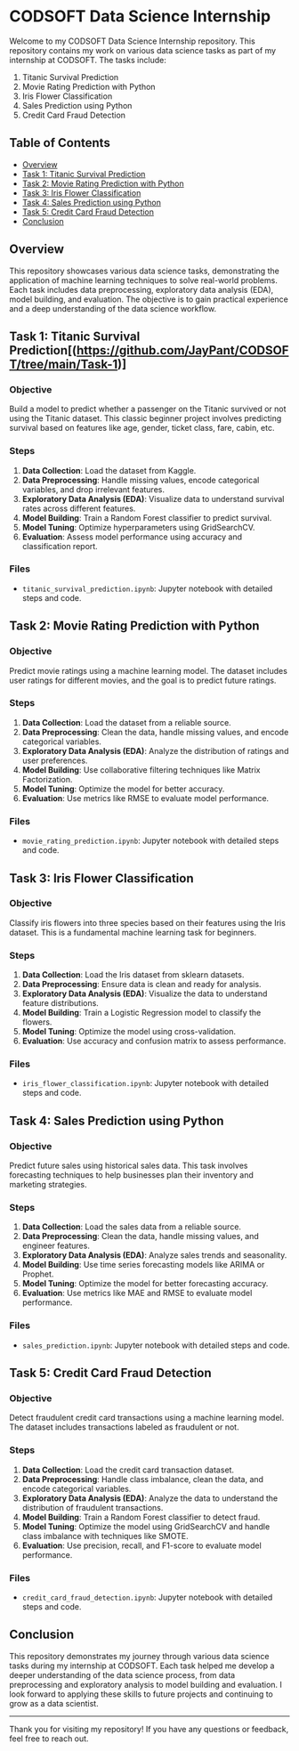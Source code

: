 # CODSOFT Data Science Internship

Welcome to my CODSOFT Data Science Internship repository. This repository contains my work on various data science tasks as part of my internship at CODSOFT. The tasks include:

1. Titanic Survival Prediction
2. Movie Rating Prediction with Python
3. Iris Flower Classification
4. Sales Prediction using Python
5. Credit Card Fraud Detection

## Table of Contents

- [Overview](#overview)
- [Task 1: Titanic Survival Prediction](#task-1-titanic-survival-prediction)
- [Task 2: Movie Rating Prediction with Python](#task-2-movie-rating-prediction-with-python)
- [Task 3: Iris Flower Classification](#task-3-iris-flower-classification)
- [Task 4: Sales Prediction using Python](#task-4-sales-prediction-using-python)
- [Task 5: Credit Card Fraud Detection](#task-5-credit-card-fraud-detection)
- [Conclusion](#conclusion)

## Overview

This repository showcases various data science tasks, demonstrating the application of machine learning techniques to solve real-world problems. Each task includes data preprocessing, exploratory data analysis (EDA), model building, and evaluation. The objective is to gain practical experience and a deep understanding of the data science workflow.

## Task 1: Titanic Survival Prediction[(https://github.com/JayPant/CODSOFT/tree/main/Task-1)]

### Objective

Build a model to predict whether a passenger on the Titanic survived or not using the Titanic dataset. This classic beginner project involves predicting survival based on features like age, gender, ticket class, fare, cabin, etc.

### Steps

1. **Data Collection**: Load the dataset from Kaggle.
2. **Data Preprocessing**: Handle missing values, encode categorical variables, and drop irrelevant features.
3. **Exploratory Data Analysis (EDA)**: Visualize data to understand survival rates across different features.
4. **Model Building**: Train a Random Forest classifier to predict survival.
5. **Model Tuning**: Optimize hyperparameters using GridSearchCV.
6. **Evaluation**: Assess model performance using accuracy and classification report.

### Files

- `titanic_survival_prediction.ipynb`: Jupyter notebook with detailed steps and code.

## Task 2: Movie Rating Prediction with Python

### Objective

Predict movie ratings using a machine learning model. The dataset includes user ratings for different movies, and the goal is to predict future ratings.

### Steps

1. **Data Collection**: Load the dataset from a reliable source.
2. **Data Preprocessing**: Clean the data, handle missing values, and encode categorical variables.
3. **Exploratory Data Analysis (EDA)**: Analyze the distribution of ratings and user preferences.
4. **Model Building**: Use collaborative filtering techniques like Matrix Factorization.
5. **Model Tuning**: Optimize the model for better accuracy.
6. **Evaluation**: Use metrics like RMSE to evaluate model performance.

### Files

- `movie_rating_prediction.ipynb`: Jupyter notebook with detailed steps and code.

## Task 3: Iris Flower Classification

### Objective

Classify iris flowers into three species based on their features using the Iris dataset. This is a fundamental machine learning task for beginners.

### Steps

1. **Data Collection**: Load the Iris dataset from sklearn datasets.
2. **Data Preprocessing**: Ensure data is clean and ready for analysis.
3. **Exploratory Data Analysis (EDA)**: Visualize the data to understand feature distributions.
4. **Model Building**: Train a Logistic Regression model to classify the flowers.
5. **Model Tuning**: Optimize the model using cross-validation.
6. **Evaluation**: Use accuracy and confusion matrix to assess performance.

### Files

- `iris_flower_classification.ipynb`: Jupyter notebook with detailed steps and code.

## Task 4: Sales Prediction using Python

### Objective

Predict future sales using historical sales data. This task involves forecasting techniques to help businesses plan their inventory and marketing strategies.

### Steps

1. **Data Collection**: Load the sales data from a reliable source.
2. **Data Preprocessing**: Clean the data, handle missing values, and engineer features.
3. **Exploratory Data Analysis (EDA)**: Analyze sales trends and seasonality.
4. **Model Building**: Use time series forecasting models like ARIMA or Prophet.
5. **Model Tuning**: Optimize the model for better forecasting accuracy.
6. **Evaluation**: Use metrics like MAE and RMSE to evaluate model performance.

### Files

- `sales_prediction.ipynb`: Jupyter notebook with detailed steps and code.

## Task 5: Credit Card Fraud Detection

### Objective

Detect fraudulent credit card transactions using a machine learning model. The dataset includes transactions labeled as fraudulent or not.

### Steps

1. **Data Collection**: Load the credit card transaction dataset.
2. **Data Preprocessing**: Handle class imbalance, clean the data, and encode categorical variables.
3. **Exploratory Data Analysis (EDA)**: Analyze the data to understand the distribution of fraudulent transactions.
4. **Model Building**: Train a Random Forest classifier to detect fraud.
5. **Model Tuning**: Optimize the model using GridSearchCV and handle class imbalance with techniques like SMOTE.
6. **Evaluation**: Use precision, recall, and F1-score to evaluate model performance.

### Files

- `credit_card_fraud_detection.ipynb`: Jupyter notebook with detailed steps and code.

## Conclusion

This repository demonstrates my journey through various data science tasks during my internship at CODSOFT. Each task helped me develop a deeper understanding of the data science process, from data preprocessing and exploratory analysis to model building and evaluation. I look forward to applying these skills to future projects and continuing to grow as a data scientist.

---

Thank you for visiting my repository! If you have any questions or feedback, feel free to reach out.


